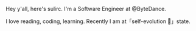 Hey y'all, here's sulirc. I'm a Software Engineer at @ByteDance.

I love reading, coding, learning.
Recently I am at「self-evolution 🧬」state.
